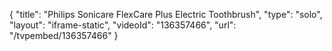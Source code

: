 {
    "title": "Philips Sonicare FlexCare Plus Electric Toothbrush",
    "type": "solo",
    "layout": "iframe-static",
    "videoId": "136357466",
    "url": "\/tvpembed\/136357466"
}